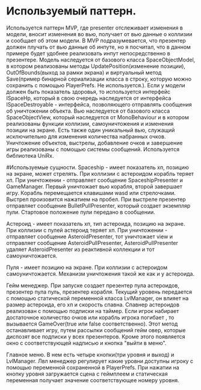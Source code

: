 # Используемый паттерн.
Используется паттерн MVP, где presenter отслеживает изменения в модели, вносит изменения во вью, получает от вью данные о коллизии и сообщает об этом модели. В MVP подразумевается, что презентер должен плучать от вью данные об инпуте, но я посчитал, что в данном примере будет удобнее реализовать инпут непосредственно в презентере.
Модель наследуется от базового класса SpaceObjectModel, в котором реализованы методы UpdatePosition(изменение позиции), OutOfBounds(выход за рамки экрана) и виртуальный метод Save(пример бинарной сериализации класса в строку, которую можно сохранить с помощью PlayerPrefs. Не используется.). Если у модели должен быть показатель здоровья, то используется интерфейс ISpaceHp, который в свою очередь наследуется от интерфейса ISpaceDestroyable - интерфейса, позволяющего отправлять сообщения об уничтожении объекта.
Вью наследуется от базового класса SpaceObjectView, который наследуется от MonoBehaviour и в котором реализованы функции коллизии, самоуничтожения и изменения позиции на экране. Есть также один уникальный вью, служащий исключительно для изменения количества набранных очков.
Уничтожение объектов, выстрелы, добавление очков и завершение игры реализованы с помощью системы сообщений.
Используется библиотека UniRx.

#Используемые сущности.
Spaceship - имеет показатель хп, позицию на экране, может стрелять. При коллизии с астероидом корабль теряет хп. При уничтожении - отправляет сообщение SpaceshipPresenter и GameManager. Первый уничтожает вью корабля, второй завершает игру. Корабль перемещается клавишами wasd или стрелочками. Выстрел произовится нажатием на пробел. При выстреле презентер отправляет сообщение BulletPullPresenter, который создает экземпляр пули. Стартовое положение пули передано в сообщении.

Астероид - имеет показатель хп, тип астероида, позицию на экране. При коллизии с пулей астероид теряет хп. При уничтожении - отправляет сообщение AsteroidPresenter, тот уничтожает view и отправляет сообщение AsteroidPullPresenter, AsteroidPullPresenter удаляет AsteroidPresenter из реактивной коллекции и тот самоуничтожается.

Пуля - имеет позицию на экране. При коллизии с астероидом самоуничтожается. Механизм уничтожения такой же как и у астероида.

Гейм менеджер. При запуске создает презентер пула астероидов, презентер пула пуль, презентер корабля. Текущий уровень передается с помощью статической переменной класса LvlManager, он влияет на размер астероида, его хп и скорость спавна.  Спавнер астероидов реализован с помощью подписки на таймер. Если игрок набирает достаточное количество очков или корабль игрока погибает , то вызывается GamеOver(true или false соответственно). Этот метод останавливает игру, путем рассылки сообщений гейм овер, которые диспозят все подписки у всех презентеров. Кроме этого появляется окно с соответствующей надписью и кнопка "выйти в меню".

Главное меню. В нем есть четыре кнопки(три уровня и выход) и LvlManager. Лвл менеджер регулирует какие уровни доступны игроку с помощью переменной сохраненной в PlayerPrefs. При нажатии на кнопку уровня загружается сцена с геймплеем и статическая переменная получает значение соответствующее номеру уровня. 
